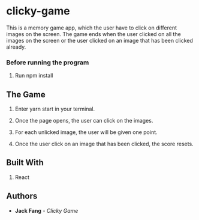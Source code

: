 # clicky-game

This is a memory game app, which the user have to click on different images on the screen. The game ends when the user clicked on all the images on the screen or the user clicked on an image that has been clicked already.


### Before running the program

1. Run npm install

## The Game

1. Enter yarn start in your terminal.

2. Once the page opens, the user can click on the images.

3. For each unlicked image, the user will be given one point.

4. Once the user click on an image that has been clicked, the score resets.

## Built With

1. React

## Authors

* **Jack Fang** - *Clicky Game*
